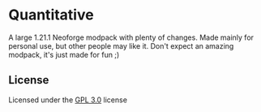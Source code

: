 # Quantitative
A large 1.21.1 Neoforge modpack with plenty of changes.
Made mainly for personal use, but other people may like it. Don't expect an amazing modpack, it's just made for fun ;)


## License
Licensed under the [GPL 3.0](LICENSE) license